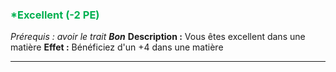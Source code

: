 ### <span style="color:rgb(0, 176, 80)">*Excellent (-2 PE)</span>
*Prérequis : avoir le trait **Bon***
**Description :** Vous êtes excellent dans une matière
**Effet :** Bénéficiez d'un +4 dans une matière

---